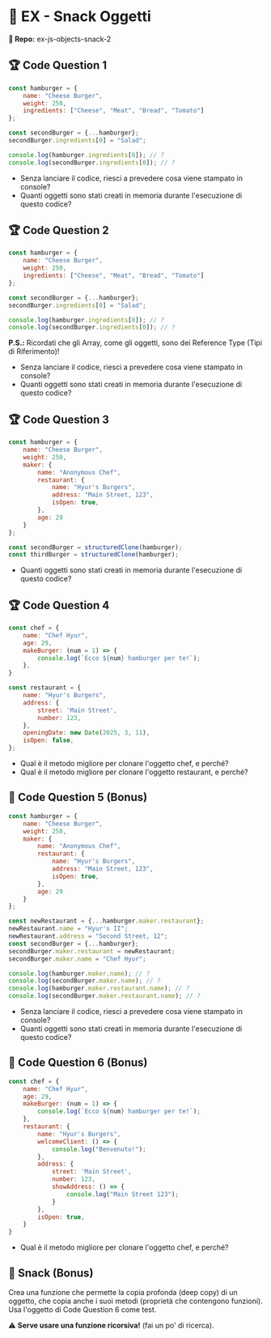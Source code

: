 # 🍔 EX - Snack Oggetti

**📁 Repo:** ex-js-objects-snack-2

## 🏆 Code Question 1

```javascript
const hamburger = { 
	name: "Cheese Burger", 
	weight: 250,
	ingredients: ["Cheese", "Meat", "Bread", "Tomato"]
};

const secondBurger = {...hamburger};
secondBurger.ingredients[0] = "Salad";

console.log(hamburger.ingredients[0]); // ?
console.log(secondBurger.ingredients[0]); // ?
```

* Senza lanciare il codice, riesci a prevedere cosa viene stampato in console?
* Quanti oggetti sono stati creati in memoria durante l'esecuzione di questo codice?


## 🏆 Code Question 2

```javascript
const hamburger = { 
    name: "Cheese Burger", 
    weight: 250,
    ingredients: ["Cheese", "Meat", "Bread", "Tomato"]
};
```

```javascript
const secondBurger = {...hamburger};
secondBurger.ingredients[0] = "Salad";
```

```javascript
console.log(hamburger.ingredients[0]); // ?
console.log(secondBurger.ingredients[0]); // ?
```

**P.S.:** Ricordati che gli Array, come gli oggetti, sono dei Reference Type (Tipi di Riferimento)!

* Senza lanciare il codice, riesci a prevedere cosa viene stampato in console?
* Quanti oggetti sono stati creati in memoria durante l'esecuzione di questo codice?

## 🏆 Code Question 3

```javascript
const hamburger = { 
    name: "Cheese Burger", 
    weight: 250,
    maker: {
        name: "Anonymous Chef",
        restaurant: {
            name: "Hyur's Burgers",
            address: "Main Street, 123",
            isOpen: true,
        },
        age: 29
    }
};
```

```javascript
const secondBurger = structuredClone(hamburger);
const thirdBurger = structuredClone(hamburger);
```

* Quanti oggetti sono stati creati in memoria durante l'esecuzione di questo codice?

## 🏆 Code Question 4

```javascript
const chef = {
    name: "Chef Hyur",
    age: 29,
    makeBurger: (num = 1) => {
        console.log(`Ecco ${num} hamburger per te!`);
    },
}
```

```javascript
const restaurant = {
    name: "Hyur's Burgers",
    address: {
        street: 'Main Street',
        number: 123,
    },
    openingDate: new Date(2025, 3, 11),
    isOpen: false,
};
```

* Qual è il metodo migliore per clonare l'oggetto chef, e perché?
* Qual è il metodo migliore per clonare l'oggetto restaurant, e perché?

## 🎯 Code Question 5 (Bonus)

```javascript
const hamburger = { 
    name: "Cheese Burger", 
    weight: 250,
    maker: {
        name: "Anonymous Chef",
        restaurant: {
            name: "Hyur's Burgers",
            address: "Main Street, 123",
            isOpen: true,
        },
        age: 29
    }
};
```

```javascript
const newRestaurant = {...hamburger.maker.restaurant};
newRestaurant.name = "Hyur's II";
newRestaurant.address = "Second Street, 12";
const secondBurger = {...hamburger};
secondBurger.maker.restaurant = newRestaurant;
secondBurger.maker.name = "Chef Hyur";
```

```javascript
console.log(hamburger.maker.name); // ?
console.log(secondBurger.maker.name); // ?
console.log(hamburger.maker.restaurant.name); // ?
console.log(secondBurger.maker.restaurant.name); // ?
```

* Senza lanciare il codice, riesci a prevedere cosa viene stampato in console?
* Quanti oggetti sono stati creati in memoria durante l'esecuzione di questo codice?

## 🎯 Code Question 6 (Bonus)

```javascript
const chef = {
    name: "Chef Hyur",
    age: 29,
    makeBurger: (num = 1) => {
        console.log(`Ecco ${num} hamburger per te!`);
    },
    restaurant: {
        name: "Hyur's Burgers",
        welcomeClient: () => {
            console.log("Benvenuto!");
        },
        address: {
            street: 'Main Street',
            number: 123,
            showAddress: () => {
                console.log("Main Street 123");
            }
        },
        isOpen: true,
    }
}
```

* Qual è il metodo migliore per clonare l'oggetto chef, e perché?

## 🎯 Snack (Bonus)

Crea una funzione che permette la copia profonda (deep copy) di un oggetto, che copia anche i suoi metodi (proprietà che contengono funzioni). Usa l'oggetto di Code Question 6 come test. 

⚠️ **Serve usare una funzione ricorsiva!** (fai un po' di ricerca).